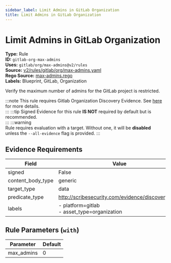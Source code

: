 ```yaml
---
sidebar_label: Limit Admins in GitLab Organization
title: Limit Admins in GitLab Organization
---  
```

# Limit Admins in GitLab Organization  
**Type:** Rule  
**ID:** `gitlab-org-max-admins`  
**Uses:** `gitlab/org/max-admins@v2/rules`  
**Source:** [v2/rules/gitlab/org/max-admins.yaml](https://github.com/scribe-public/sample-policies/blob/main/v2/rules/gitlab/org/max-admins.yaml)  
**Rego Source:** [max-admins.rego](https://github.com/scribe-public/sample-policies/blob/main/v2/rules/gitlab/org/max-admins.rego)  
**Labels:** Blueprint, GitLab, Organization  

Verify the maximum number of admins for the GitLab project is restricted.

:::note 
This rule requires Gitlab Organization Discovery Evidence. See [here](https://scribe-security.netlify.app/platforms/discover#gitlab-discovery) for more details.  
::: 
:::tip 
Signed Evidence for this rule **IS NOT** required by default but is recommended.  
::: 
:::warning  
Rule requires evaluation with a target. Without one, it will be **disabled** unless the `--all-evidence` flag is provided.
::: 

## Evidence Requirements  
| Field | Value |
|-------|-------|
| signed | False |
| content_body_type | generic |
| target_type | data |
| predicate_type | http://scribesecurity.com/evidence/discovery/v0.1 |
| labels | - platform=gitlab<br/>- asset_type=organization |

## Rule Parameters (`with`)  
| Parameter | Default |
|-----------|---------|
| max_admins | 0 |

